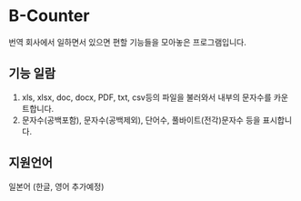 # B-Counter

번역 회사에서 일하면서 있으면 편할 기능들을 모아놓은 프로그램입니다.

## 기능 일람
1. xls, xlsx, doc, docx, PDF, txt, csv등의 파일을 불러와서 내부의 문자수를 카운트합니다.
2. 문자수(공백포함), 문자수(공백제외), 단어수, 풀바이트(전각)문자수 등을 표시합니다.

## 지원언어
일본어 (한글, 영어 추가예정)
